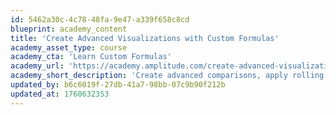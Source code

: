 ```yaml
---
id: 5462a30c-4c78-48fa-9e47-a339f658c8cd
blueprint: academy_content
title: 'Create Advanced Visualizations with Custom Formulas'
academy_asset_type: course
academy_cta: 'Learn Custom Formulas'
academy_url: 'https://academy.amplitude.com/create-advanced-visualizations-with-custom-formulas'
academy_short_description: 'Create advanced comparisons, apply rolling and cumulative metrics, and visualize trends—all within a single chart.'
updated_by: b6c6019f-27db-41a7-98bb-07c9b90f212b
updated_at: 1760632353
---
```

